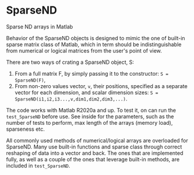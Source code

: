 # SparseND
Sparse ND arrays in Matlab

Behavior of the SparseND objects is designed to mimic the one of built-in sparse matrix class of Matlab, which in term should be indistinguishable from numerical or logical matrices from the user's point of view.

There are two ways of crating a SparseND object, S:
1. From a full matrix F, by simply passing it to the constructor: `S = SparseND(F)`,
2. From non-zero values vector, `v`, their positions, specified as a separate vector for each dimension, and scalar dimension sizes: `S = SparseND(i1,i2,i3...,v,dim1,dim2,dim3,...)`.

The code works with Matlab R2020a and up. To test it, on can run the `test_SparseND` before use. See inside for the parameters, such as the number of tests to perform, max length of the arrays (memory load), sparseness etc. 

All commonly used methods of numerical/logical arrays are overloaded for SparseND. Many use built-in functions and sparse class through correct reshaping of data into a vector and back. The ones that are implemented fully, as well as a couple of the ones that leverage built-in methods, are included in `test_SparseND`. 
